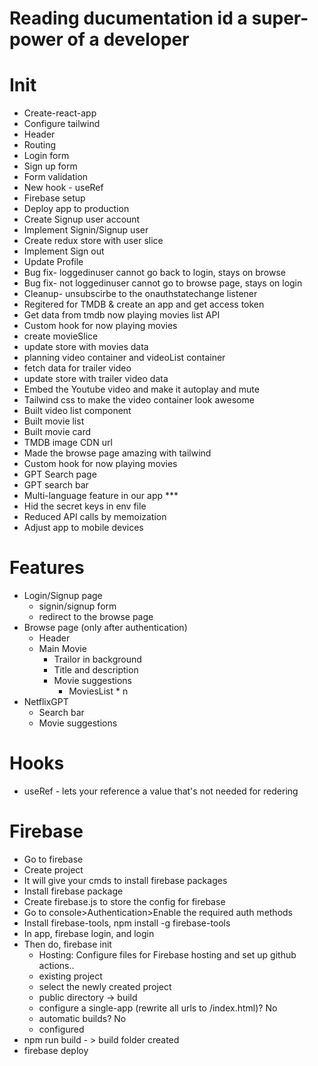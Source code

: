 # Reading ducumentation id a super-power of a developer

# Init
- Create-react-app
- Configure tailwind
- Header
- Routing
- Login form
- Sign up form
- Form validation
- New hook - useRef
- Firebase setup
- Deploy app to production
- Create Signup user account
- Implement Signin/Signup user
- Create redux store with user slice
- Implement Sign out
- Update Profile
- Bug fix- loggedinuser cannot go back to login, stays on browse
- Bug fix- not loggedinuser cannot go to browse page, stays on login
- Cleanup- unsubscirbe to the onauthstatechange listener
- Regitered for TMDB & create an app and get access token
- Get data from tmdb  now playing movies list API
- Custom hook for now playing movies
- create movieSlice
- update store with movies data
- planning video container and videoList container
- fetch data for trailer video
- update store with trailer video data
- Embed the Youtube video and make it autoplay and mute
- Tailwind css to make the video container look awesome
- Built video list component
- Built movie list
- Built movie card
- TMDB image CDN url
- Made the browse page amazing with tailwind
- Custom hook for now playing movies
- GPT Search page
- GPT search bar 
- Multi-language feature in our app ***
- Hid the secret keys in env file
- Reduced API calls by memoization
- Adjust app to mobile devices

# Features
- Login/Signup page
    - signin/signup form
    - redirect to the browse page
- Browse page (only after authentication)
    - Header
    - Main Movie
        - Trailor in background
        - Title and description
        - Movie suggestions
            - MoviesList * n
- NetflixGPT
    - Search bar
    - Movie suggestions


# Hooks
- useRef - lets your reference a value  that's not needed for redering

# Firebase
- Go to firebase
- Create project
- It will give your cmds to install firebase packages
- Install firebase package
- Create firebase.js to store the config for firebase
- Go to console>Authentication>Enable the required auth methods
- Install firebase-tools, npm install -g firebase-tools
- In app, firebase login, and login
- Then do, firebase init
    - Hosting: Configure files for Firebase  hosting and set up github actions..
    - existing project
    - select the newly created project
    - public directory -> build
    - configure a single-app (rewrite all urls to /index.html)? No
    - automatic builds? No
    - configured
- npm run build - > build folder created
- firebase deploy